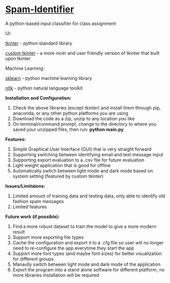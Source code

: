 # [Spam-Identifier](https://github.com/Curseridden/Spam-Identifier)
A python-based input classifier for class assignment

UI:

[tkinter](https://docs.python.org/3/library/tkinter.html) - python standard library

[custom tkinter](https://github.com/TomSchimansky/CustomTkinter) - a more nicer and user friendly version of tkinter that built upon tkinter

Machine Learning:

[sklearn](https://scikit-learn.org/stable/) - python machine learning library

[nltk](https://www.nltk.org/) - python natural language toolkit

**Installation and Configuration:**
1. Check the above libraries (except tkinter) and install them through pip, anaconda, or any other python platforms you are using
2. Download the code as a zip, unzip to any location you like
3. On terminal/command prompt, change to the directory to where you saved your unzipped files, then run: **python main.py**


**Features:**
1. Simple Graphical User Interface (GUI) that is very straight forward
2. Supporting switching between identifying email and text message input
3. Supporting export evaluation to a .csv file for future evaluation
4. Light weight application that is good for offline
5. Automatically switch between light mode and dark mode based on system setting (featured by custom tkinter)

**Issues/Limitaions:**
1. Limited amount of training data and testing data, only able to identify old fashion spam messages
2. Limited features

**Future work (if possible):**
1. Find a more robust dataset to train the model to give a more modern result
2. Support more exporting file types
3. Cache the configuration and export it to a .cfg file so user will no longer need to re-configure the app everytime they start the app
4. Support more font types (and maybe font sizes) for better visualization for different groups
5. Manaully switch between light mode and dark mode of the application
6. Export the program into a stand alone software for different platform, no more libraries installation will be required

